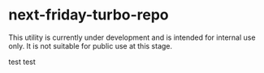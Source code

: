 # next-friday-turbo-repo

This utility is currently under development and is intended for internal use only. It is not suitable for public use at this stage.

test
test
